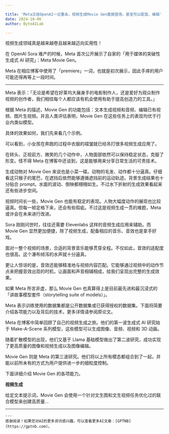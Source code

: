 ```yaml
---

title: 'Meta又给OpenAI一记重击，视频生成Movie Gen震撼登场，甚至可以配音、编辑'
date: 2024-10-06
author: ByteAILab

---
```


视频生成领域真是越来越卷且越来越迈向实用性！

在 OpenAI Sora 难产的时候，Meta 首次公开展示了自家的「用于媒体的突破性生成式 AI 研究」：Meta Movie Gen。

Meta 在相应博客中使用了「premiere」一词，也就是初次展示，因此手痒的用户可能还得再等上一段时间。

---


Meta 表示：「无论是希望在好莱坞大展身手的电影制作人，还是爱好为观众制作视频的创作者，我们相信每个人都应该有机会使用有助于提高创造力的工具。」

根据 Meta 的描述，Movie Gen 的功能包括：文本生成视频和音频、编辑已有视频、图片生视频。并且人类评估表明，Movie Gen 在这些任务上的表现均优于行业内类似模型。

具体的效果如何，我们先来看几个示例。

可以看到，小女孩在奔跑的过程中衣服的褶皱就已经吊打很多视频生成应用了。

在转头、正视前方、微笑的几个动作中，人物面部依然可以保持稳定状态，克服了形变。怪不得 Meta 在博客中还谈到，这是能够用来分享日常生活的可贵技术。

生成动物对 Movie Gen 来说也是小菜一碟。动物的毛发、动作都十分逼真。仔细看这只猴子的尾巴，在遮挡后依然能够遵循遮挡前的运动轨迹。背景生成结果也十分贴合 prompt。水面的波动、倒映都栩栩如生。不过水下折射的生成效果看起来还有些进步空间。

视频时间长一些，Movie Gen 也能有稳定的表现。人物大幅度动作的展现也比较逼真。但每一帧定格下来，还会有些瑕疵。不过这是视频生成一贯的难题，Meta 或许会在未来进行改进。

Sora 刚刚问世时，往往还需要 Elevenlabs 这样的音频生成应用来辅助。而 Movie Gen 显然更加便捷，除了视频生成，配备相应的音乐、音效也是拿手好戏。

面对一整个视频的场景，合适的背景音乐能够贯穿全程。不仅如此，音效的适配度也很高。这个瀑布倾泻的水声就十分逼真。

更让人惊讶的是，音效还能够精准地与视频内容匹配。它能够通过视频中的动作节点来把握音效出现的时机，让画面和声音相辅相成，给我们呈现出完整的生成效果。

如果 Meta 所言非虚，那么 Movie Gen 也真算得上是目前最先进和最沉浸式的「讲故事模型套件（storytelling suite of models）」。

Meta 表示训练使用的数据集都是公开数据集或已获得授权的数据集。下面将简要介绍各项能力以及背后的技术，更多详情请参阅原论文。

Meta 在博客中简单回顾了自己的视频生成之旅。他们的第一波生成式 AI 研究始于 Make-A-Scene 系列模型，这些模型可以生成图像、音频、视频和 3D 动画。

随着扩散模型的出现，他们又基于 Llama 基础模型做出了第二波研究，成功实现了更高质量的图像和视频生成以及图像编辑。

Movie Gen 则是 Meta 的第三波研究。他们将以上所有模态都组合到了一起，并能以前所未有的方式为用户提供进一步的细粒度控制。

下面详细介绍 Movie Gen 的各项能力。

**视频生成**

给定文本提示词，Movie Gen 会使用一个针对文生图和文生视频任务优化过的联合模型来创建高质量...

---
```
---
感谢阅读！如果您对AI的更多资讯感兴趣，可以查看更多AI文章：[GPTNB](https://gptnb.com)。